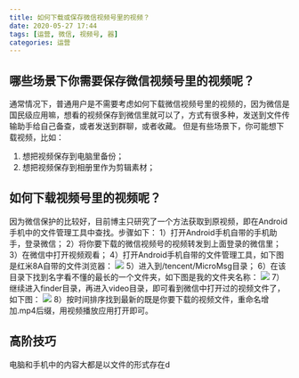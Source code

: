 ```yaml
---
title: 如何下载或保存微信视频号里的视频？
date: 2020-05-27 17:44
tags: [运营, 微信, 视频号, 器]
categories: 运营
---
```

## 哪些场景下你需要保存微信视频号里的视频呢？
通常情况下，普通用户是不需要考虑如何下载微信视频号里的视频的，因为微信是国民级应用嘛，想看的视频保存到微信里就可以了，方式有很多种，发送到文件传输助手给自己备查，或者发送到群聊，或者收藏。
但是有些场景下，你可能想下载视频，比如：
1. 想把视频保存到电脑里备份；
2. 想把视频保存到相册里作为剪辑素材；

## 如何下载视频号里的视频呢？
因为微信保护的比较好，目前博主只研究了一个方法获取到原视频，即在Android手机中的文件管理工具中查找。步骤如下：
1）打开Android手机自带的手机助手，登录微信；
2）将你要下载的微信视频号的视频转发到上面登录的微信里；
3）在微信中打开视频观看；
4）打开Android手机自带的文件管理工具，如下图是红米8A自带的文件浏览器：
![](http://image.onlyfew.cn/bitcron/20200527181231.png)
5）进入到/tencent/MicroMsg目录；
6）在该目录下找到名字看不懂的最长的一个文件夹，如下图是我的文件夹名称：
![](http://image.onlyfew.cn/bitcron/20200527180857.png)
7）继续进入finder目录，再进入video目录，即可看到微信中打开过的视频文件了，如下图：
![](http://image.onlyfew.cn/bitcron/20200527180928.png)
8）按时间排序找到最新的既是你要下载的视频文件，重命名增加.mp4后缀，用视频播放应用打开即可。

## 高阶技巧
电脑和手机中的内容大都是以文件的形式存在d